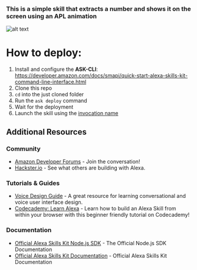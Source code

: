 ### This is a simple skill that extracts a number and shows it on the screen using an APL animation
![alt text](https://m.media-amazon.com/images/G/01/mobile-apps/dex/alexa/alexa-skills-kit/tutorials/quiz-game/header._TTH_.png)

# How to deploy:

1) Install and configure the **ASK-CLI**:
https://developer.amazon.com/docs/smapi/quick-start-alexa-skills-kit-command-line-interface.html
2) Clone this repo
3) ```cd``` into the just cloned folder
4) Run the ```ask deploy``` command
5) Wait for the deployment
6) Launch the skill using the [invocation name](https://github.com/ugaetano/skill-sample-nodejs-apl-raffle/blob/master/models/it-IT.json#L4)

## Additional Resources

### Community
* [Amazon Developer Forums](https://forums.developer.amazon.com/spaces/165/index.html) - Join the conversation!
* [Hackster.io](https://www.hackster.io/amazon-alexa) - See what others are building with Alexa.

### Tutorials & Guides
* [Voice Design Guide](https://developer.amazon.com/designing-for-voice/) - A great resource for learning conversational and voice user interface design.
* [Codecademy: Learn Alexa](https://www.codecademy.com/learn/learn-alexa) - Learn how to build an Alexa Skill from within your browser with this beginner friendly tutorial on Codecademy!

### Documentation
* [Official Alexa Skills Kit Node.js SDK](https://www.npmjs.com/package/ask-sdk) - The Official Node.js SDK Documentation
*  [Official Alexa Skills Kit Documentation](https://developer.amazon.com/docs/ask-overviews/build-skills-with-the-alexa-skills-kit.html) - Official Alexa Skills Kit Documentation
